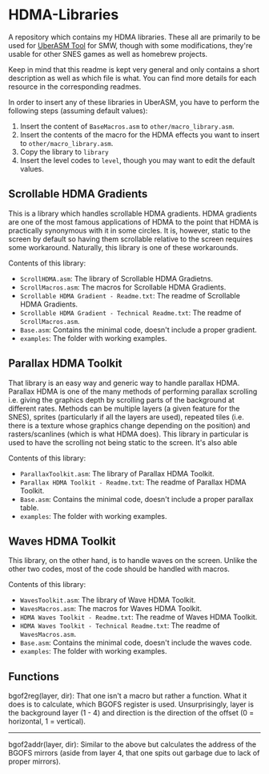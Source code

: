 # HDMA-Libraries
A repository which contains my HDMA libraries. These all are primarily to be used for [UberASM Tool](https://github.com/VitorVilela7/UberASMTool) for SMW, though with some modifications,
they're usable for other SNES games as well as homebrew projects.

Keep in mind that this readme is kept very general and only contains a short description as well as which file is what.
You can find more details for each resource in the corresponding readmes.

In order to insert any of these libraries in UberASM, you have to perform the following steps (assuming default values):
1. Insert the content of `BaseMacros.asm` to `other/macro_library.asm`.
2. Insert the contents of the macro for the HDMA effects you want to insert to `other/macro_library.asm`.
3. Copy the library to `library`
4. Insert the level codes to `level`, though you may want to edit the default values.


## Scrollable HDMA Gradients
This is a library which handles scrollable HDMA gradients. HDMA gradients are one of the most famous applications of HDMA to the point that HDMA is practically synonymous with it in some circles.
It is, however, static to the screen by default so having them scrollable relative to the screen requires some workaround. Naturally, this library is one of these workarounds.

Contents of this library:
- `ScrollHDMA.asm`: The library of Scrollable HDMA Gradietns.
- `ScrollMacros.asm`: The macros for Scrollable HDMA Gradients.
- `Scrollable HDMA Gradient - Readme.txt`: The readme of Scrollable HDMA Gradients.
- `Scrollable HDMA Gradient - Technical Readme.txt`: The readme of `ScrollMacros.asm`.
- `Base.asm`: Contains the minimal code, doesn't include a proper gradient.
- `examples`: The folder with working examples.


## Parallax HDMA Toolkit
That library is an easy way and generic way to handle parallax HDMA. Parallax HDMA is one of the many methods of performing parallax scrolling i.e. giving the graphics depth by scrolling parts of the background at different rates.
Methods can be multiple layers (a given feature for the SNES), sprites (particularly if all the layers are used), repeated tiles (i.e. there is a texture whose graphics change depending on the position) and rasters/scanlines (which is what HDMA does).
This library in particular is used to have the scrolling not being static to the screen. It's also able

Contents of this library:
- `ParallaxToolkit.asm`: The library of Parallax HDMA Toolkit.
- `Parallax HDMA Toolkit - Readme.txt`: The readme of Parallax HDMA Toolkit.
- `Base.asm`: Contains the minimal code, doesn't include a proper parallax table.
- `examples`: The folder with working examples.


## Waves HDMA Toolkit
This library, on the other hand, is to handle waves on the screen. Unlike the other two codes, most of the code should be handled with macros.

Contents of this library:
- `WavesToolkit.asm`: The library of Wave HDMA Toolkit.
- `WavesMacros.asm`: The macros for Waves HDMA Toolkit.
- `HDMA Waves Toolkit - Readme.txt`: The readme of Waves HDMA Toolkit.
- `HDMA Waves Toolkit - Technical Readme.txt`: The readme of `WavesMacros.asm`.
- `Base.asm`: Contains the minimal code, doesn't include the waves code.
- `examples`: The folder with working examples.


Functions
----------------------------------------------------------

bgof2reg(layer, dir):
That one isn't a macro but rather a function. What it does
is to calculate, which BGOFS register is used.
Unsurprisingly, layer is the background layer (1 - 4) and
direction is the direction of the offset (0 = horizontal,
1 = vertical).

----------------------------------------------------------

bgof2addr(layer, dir):
Similar to the above but calculates the address of the
BGOFS mirrors (aside from layer 4, that one spits out
garbage due to lack of proper mirrors).
